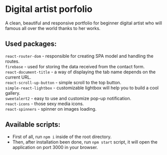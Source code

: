 # Digital artist porfolio

A clean, beautiful and responsive portfolio for beginner digital artist who will famous all over the world thanks to her works.

## Used packages:

`react-router-dom` - responsible for creating SPA model and handling the routes.\
`firebase` - used for storing the data received from the contact form.\
`react-document-title` - a way of displaying the tab name depends on the current URL.\
`react-scroll-up-button` - simple scroll to the top button.\
`simple-react-lightbox` - customizable lightbox will help you to build a cool gallery.\
`sweetalert2` - easy to use and customize pop-up notification.\
`react-icons` - those sexy media icons.\
`react-spinners` - spinner on images loading.


## Available scripts:

- First of all, run `npm i` inside of the root directory.
- Then, after installation been done, run `npm start` script, it will open the application on port 3000 in your browser.
